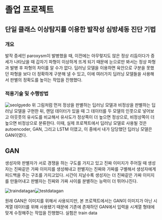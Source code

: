 
# 졸업 프로젝트
## 단일 클래스 이상탐지를 이용한 발작성 심방세동 진단 기법
### 개요
발작 증세인 paroxysm이 발병했을 때, 이전에는 아무렇지도 않은 정상 리듬이다가 증세가 나타났을 때 갑자기 파형이 이상하게 뜨게 되기 때문에 눈으로만 봐서는 정상 파형과 발병 후 파형의 차이를 알 수가 없다. 딥러닝 모델을 이용하면 육안으로 구분을 못했던 파형을 보다 더 정확하게 구분해 낼 수 있고, 이에 여러가지 딥러닝 모델들을 사용해서 판별의 정확도를 높이는 작업을 진행했다.

### 적용기술 및 수행방법
![seolgyedo](https://user-images.githubusercontent.com/43350319/112827210-fe587100-90c8-11eb-86be-eb63a3dff2ef.png)
위 그림처럼 먼저 정상을 판별하는 딥러닝 모델과 비정상을 판별하는 딥러닝 모델을 구현한 뒤, 랜덤 데이터가 있을 때 그 데이터를 두 모델의 인풋으로 넣어보고 아웃풋의 유사도를 비교해서 유사도가 정상쪽이 더 높으면 정상으로, 비정상쪽이 더 높으면 비정상으로 분류한다. 이때, 실제 프로젝트에서 딥러닝 모델로 사용될 것은 autoencoder, GAN, 그리고 LSTM 이였고, 이 중에서 내가 담당했던 딥러닝 모델은 GAN이였다.

## GAN
생성자와 판별자가 서로 경쟁을 하는 구도를 가지고 있고 진짜 이미지가 주어질 때 생성자는 진짜같은 가짜 이미지를 생성해내고 판별자는 진짜와 가짜를 구별해서 생성자에게 피드백을 주는 구조를 가지고있다. 시간이 지날수록 생성자는 더 진짜같은 가짜 이미지를 만들어내고 판별자는 진짜와 가짜 사이를 분별하는 능력이 더 뛰어나진다.


![traindatagan](https://user-images.githubusercontent.com/43350319/112832121-d4567d00-90cf-11eb-8217-4d3cbe845ce2.png)![testdatagan](https://user-images.githubusercontent.com/43350319/112832138-d8829a80-90cf-11eb-960e-1c377730cc4a.png)

원래 GAN은 이미지를 위해서 사용되지만, 본 프로젝트에서는 GAN이 이미지가 아닌 시계열 데이터를 위해 사용됐기 때문에 기존에 존재하던 GAN에서 입력을 시계열 형태에 맞게 수정해주는 작업을 진행했다. 실험은 train data
